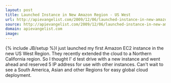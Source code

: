 ```yaml
---
layout: post
title: Launched Instance in New Amazon Region - US West
url: http://apievangelist.com/2009/12/06/launched-instance-in-new-amazon-region-us-west/
source: http://apievangelist.com/2009/12/06/launched-instance-in-new-amazon-region-us-west/
domain: apievangelist.com
image: 
---
```

{% include JB/setup %}I just launched my first Amazon EC2 instance in the new US West Region. They recently extended the cloud to a Northern California region.
So I thought I' d test drive with a new instance and went ahead and reserved 5 IP address for use with other instances.
Can't wait to see a South America, Asian and other Regions for easy global cloud deployment.
